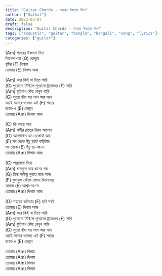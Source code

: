 ```yaml
---
title: "Guitar Chords - শহরের উষ্ণতম দিনে"
author: ["Saikat"]
date: 2023-03-07
draft: false
description: "Guitar Chords - শহরের উষ্ণতম দিনে"
tags: ["acoustic", "guitar", "bangla", "bengali", "song", "lyrics"]
categories: ["guitar"]
---
```


(Am) শহরের উষ্ণতম দিনে\
পিচগলা-আ (G) রোদ্দুরে\
বৃষ্টির (F) বিশ্বাস\
তোমায় (E) দিলাম আজ

(Am) আর কিই বা দিতে পারি\
(G) পুরোনো মিছিলে পুরোনো ট্রামেদের (F) সারি\
(Am) ফুটপাথ ঘেঁষা বেলুন গাড়ি\
(G) সুতো বাঁধা যত লাল আর সাদা\
ওরাই আমার থতমত এই (F) শহরে\
রডো-ও (E) ডেন্ড্রন\
তোমায় (Am) দিলাম আজ

(C) কি আছে আর\
(Am) গভীর রাতের নিয়ন আলোয়\
(G) আলোকিত যত রেস্তোরাঁ আর\
(F) সব থেকে উঁচু ফ্ল্যাট বাড়িটার\
সব থেকে (E) উঁচু ছা-আ-দ\
তোমায় (Am) দিলাম আজ

(C) পারবোনা দিতে\
(Am) ঘাসফুল আর ধানের গন্ধ\
(G) স্নিগ্ধ যাকিছু দুহাত ভরে আজ\
(F) ফুসফুস খোঁজে পোড়া ডিসেলের\
আজন্ম (E) আশ্বা-আ-স\
তোমায় (Am) দিলাম আজ

(G) শহরের কবিতার (F) ছবি সবই\
তোমায় (E) দিলাম আজ\
(Am) আর কিই বা দিতে পারি\
(G) পুরোনো মিছিলে পুরোনো ট্রামেদের (F) সারি\
(Am) ফুটপাথ ঘেঁষা বেলুন গাড়ি\
(G) সুতো বাঁধা যত লাল আর সাদা\
ওরাই আমার থতমত এই (F) শহরে\
রডো-ও (E) ডেন্ড্রন

তোমায় (Am) দিলাম\
তোমায় (Am) দিলাম\
তোমায় (Am) দিলাম\
তোমায় (Am) দিলাম
